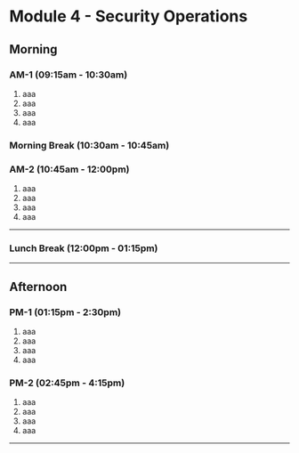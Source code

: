<!-- Headings -->
# Module 4 - Security Operations

## Morning
### AM-1 (09:15am - 10:30am)
<!-- OL  -->
1. aaa
1. aaa
1. aaa
1. aaa

### Morning Break (10:30am - 10:45am)

### AM-2 (10:45am - 12:00pm)
<!-- OL  -->
1. aaa
1. aaa
1. aaa
1. aaa

___
### Lunch Break (12:00pm - 01:15pm)
___

## Afternoon

### PM-1 (01:15pm - 2:30pm)
1. aaa
1. aaa
1. aaa
1. aaa

### PM-2 (02:45pm - 4:15pm)
1. aaa
1. aaa
1. aaa
1. aaa
___
